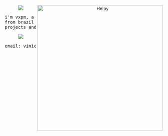 <div align="center">
<img src="https://readme-typing-svg.demolab.com?font=Fira+Code&weight=600&duration=2000&pause=1000&color=7D54BB&center=true&multiline=true&repeat=false&random=false&width=250&height=30&lines=>+hello+there!" />
<img src="https://i.postimg.cc/Gp5m2xLS/helpy.gif" alt="Helpy" width=400 align="right" />
<div>
  
<pre>i'm vxpm, a computer engineering student 
from brazil with too many ideas, too many 
projects and way too little time on my side</pre>
  
<img src="https://readme-typing-svg.demolab.com?font=Fira+Code&weight=600&duration=2000&pause=1000&color=7D54BB&center=true&multiline=true&repeat=false&random=false&width=250&height=30&lines=>+contact" />
<pre>email: viniciusximenespm@gmail.com</pre>
  
</div>
</div>
